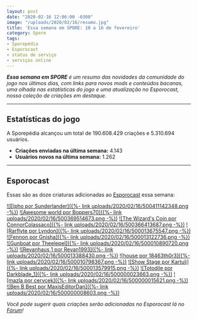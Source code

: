 ```yaml
---
layout: post
date: "2020-02-16 12:06:00 -0300"
image: "/uploads/2020/02/16/resumo.jpg"
title: 'Essa semana em SPORE: 10 a 16 de fevereiro'
category: Spore
tags:
- Sporepédia
- Esporocast
- status de serviço
- serviços online
---
```


_**Essa semana em SPORE** é um resumo das novidades da comunidade do jogo nos últimos dias, com links para novos mods e conteúdos bacanas, uma olhada nas estatísticas do jogo e uma atualização no Esporocast, nossa coleção de criações em destaque._

***

## Estatísticas do jogo

A Sporepédia alcançou um total de 190.608.429 criações e 5.310.694 usuários.

- **Criações enviadas na última semana:** 4.143
- **Usuários novos na última semana:** 1.262

***

## Esporocast

Essas são as doze criaturas adicionadas ao [Esporocast](http://www.spore.com/sporepedia#qry=ssc-501057576550) essa semana:

[![Elpho por Sunderlander]({%- link uploads/2020/02/16/500411142348.png -%})](http://www.spore.com/sporepedia#qry=sast-500411142348%3Assc-501057576550)
[![Awesome world por Boppers70]({%- link uploads/2020/02/16/500369514673.png -%})](http://www.spore.com/sporepedia#qry=sast-500369514673%3Assc-501057576550)
[![The Wizard's Coin por ConnorColassaco]({%- link uploads/2020/02/16/500366413687.png -%})](http://www.spore.com/sporepedia#qry=sast-500366413687%3Assc-501057576550)
[![Rarflyte por Lyndon]({%- link uploads/2020/02/16/500013675547.png -%})](http://www.spore.com/sporepedia#qry=sast-500013675547%3Assc-501057576550)
[![Fennon por  Gnisha]({%- link uploads/2020/02/16/500013122736.png -%})](http://www.spore.com/sporepedia#qry=sast-500013122736%3Assc-501057576550)
[![Gunboat por Theelepel]({%- link uploads/2020/02/16/500010890720.png -%})](http://www.spore.com/sporepedia#qry=sast-500010890720%3Assc-501057576550)
[![Revanhaus 1 por Revan1993]({%- link uploads/2020/02/16/500013388430.png -%})](http://www.spore.com/sporepedia#qry=sast-500013388430%3Assc-501057576550)
[![house por 18463th0r3]({%- link uploads/2020/02/16/500010798367.png -%})](http://www.spore.com/sporepedia#qry=sast-500010798367%3Assc-501057576550)
[![Show Stage por  Kartuli]({%- link uploads/2020/02/16/500013579915.png -%})](http://www.spore.com/sporepedia#qry=sast-500013579915%3Assc-501057576550)
[![Totodile por Darkblade_1]({%- link uploads/2020/02/16/500000023663.png -%})](http://www.spore.com/sporepedia#qry=sast-500000023663%3Assc-501057576550)
[![mazla por cervcek]({%- link uploads/2020/02/16/500000015621.png -%})](http://www.spore.com/sporepedia#qry=sast-500000015621%3Assc-501057576550)
[![Ben B Best por  MaxisEditorDan]({%- link uploads/2020/02/16/500000008603.png -%})](http://www.spore.com/sporepedia#qry=sast-500000008603%3Assc-501057576550)
  
_Você pode sugerir quais criações serão adicionadas no Esporocast lá no [Fórum](https://forum.esporo.net/d/18-conheca-o-esporocast)!_
